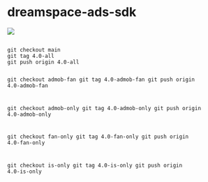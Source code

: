 # dreamspace-ads-sdk

[![](https://jitpack.io/v/dream-space/dreamspace-ads-sdk.svg)](https://jitpack.io/#dream-space/dreamspace-ads-sdk)

<code>
git checkout main
git tag 4.0-all
git push origin 4.0-all

git checkout admob-fan
git tag 4.0-admob-fan
git push origin 4.0-admob-fan

git checkout admob-only
git tag 4.0-admob-only
git push origin 4.0-admob-only

git checkout fan-only
git tag 4.0-fan-only
git push origin 4.0-fan-only

git checkout is-only
git tag 4.0-is-only
git push origin 4.0-is-only

</code>
